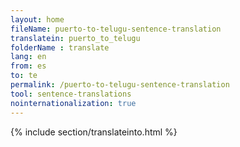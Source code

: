 ```yaml
---
layout: home
fileName: puerto-to-telugu-sentence-translation
translatein: puerto_to_telugu
folderName : translate
lang: en
from: es
to: te
permalink: /puerto-to-telugu-sentence-translation
tool: sentence-translations
nointernationalization: true
---
```

{% include section/translateinto.html %}
